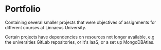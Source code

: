 # Portfolio

Containing several smaller projects that were objectives of assignments for different courses at Linnaeus University.

Certain projects have dependencies on resources not longer available, e.g the universities GitLab repositories, or it's IaaS, or a set up MongoDBAtlas.